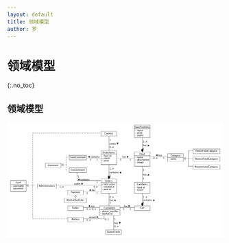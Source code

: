 ```yaml
---
layout: default
title: 领域模型
author: 罗
---
```


# 领域模型
{:.no_toc}

## 领域模型

![领域模型v1](images/domain-diagram-v1.png)

